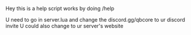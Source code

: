 Hey this is a help script works by doing /help 

U need to go in server.lua and change the discord.gg/qbcore to ur discord invite 
U could also change to ur server's website
